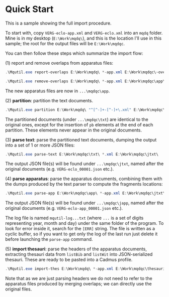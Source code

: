 # Quick Start

This is a sample showing the full import procedure.

To start with, copy `VERG-eclo-app.xml` and `VERG-eclo.xml` into an `mqdq` folder. Mine is in my desktop (`E:\Work\mqdq\`), and this is the location I'll use in this sample; the root for the output files will be `E:\Work\mqdqc`.

You can then follow these steps which summarize the import flow:

(1) report and remove overlaps from apparatus files:

```ps1
.\Mqutil.exe report-overlaps E:\Work\mqdq\ *-app.xml E:\Work\mqdqc\~overlaps.md -s

.\Mqutil.exe remove-overlaps E:\Work\mqdq\ *-app.xml E:\Work\mqdqc\app\ -s
```

The new apparatus files are now in `...\mqdqc\app`.

(2) **partition**: partition the text documents.

```ps1
.\Mqutil.exe partition E:\Work\mqdq\ "^[^-]+-[^-]+\.xml" E:\Work\mqdqc\txt\ -r -s
```

The partitioned documents (under `...\mqdqc\txt`) are identical to the original ones, except for the insertion of `pb` elements at the end of each partition. These elements never appear in the original documents.

(3) **parse text**: parse the partitioned text documents, dumping the output into a set of 1 or more JSON files:

```ps1
.\Mqutil.exe parse-text E:\Work\mqdqc\txt\ *.xml E:\Work\mqdqc\jtxt\
```

The output JSON file(s) will be found under `...\mqdqc\jtxt`, named after the original documents (e.g. `VERG-eclo_00001.json` etc.).

(4) **parse apparatus**: parse the apparatus documents, combining them with the dumps produced by the text parser to compute the fragments locations:

```ps1
.\Mqutil.exe parse-app E:\Work\mqdqc\app\ *-app.xml E:\Work\mqdqc\jtxt\ E:\Work\mqdqc\japp
```

The output JSON file(s) will be found under `...\mqdqc\japp`, named after the original documents (e.g. `VERG-eclo-app_00001.json` etc.).

The log file is named `mqutil-log...txt` (where `...` is a set of digits representing year, month and day) under the same folder of the program. To look for error inside it, search for the `[ERR]` string. The file is written as a cyclic buffer, so if you want to get only the log of the last run just delete it before launching the `parse-app` command.

(5) **import thesauri**: parse the headers of the apparatus documents, extracting thesauri data from `listBib` and `listWit` into JSON-serialized thesauri. These are ready to be pasted into a Cadmus profile.

```ps1
.\Mqutil.exe import-thes E:\Work\mqdq\ *-app.xml E:\Work\mqdqc\thesauri.json
```

Note that as we are just parsing headers we do not need to refer to the apparatus files produced by merging overlaps; we can directly use the original files.
